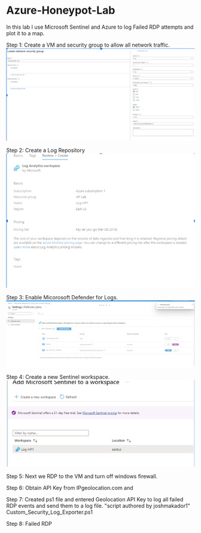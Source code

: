 # Azure-Honeypot-Lab
In this lab I use Microsoft Sentinel and Azure to log Failed RDP attempts and plot it to a map. 

Step 1: Create a VM and security group to allow all network traffic. 
![Alt text](<Screenshot 2024-01-06 183624.png>)

Step 2: Create a Log Repository 
![Alt text](<Screenshot 2024-01-06 184041.png>)

Step 3: Enable Micorosoft Defender for Logs. 
![Alt text](<Screenshot 2024-01-06 184208.png>)

Step 4: Create a new Sentinel workspace. 
![Alt text](<Screenshot 2024-01-06 184329.png>)

Step 5: Next we RDP to the VM and turn off windows firewall. 

Step 6: Obtain API Key from IPgeolocation.com and 

Step 7: Created ps1 file and entered Geolocation API Key  to log all failed RDP events and send them to a log file. "script authored by joshmakador1" 
Custom_Security_Log_Exporter.ps1

Step 8: Failed RDP 